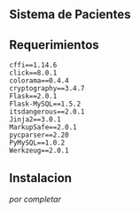 ## Sistema de Pacientes 

## Requerimientos

    cffi==1.14.6
    click==8.0.1
    colorama==0.4.4
    cryptography==3.4.7
    Flask==2.0.1
    Flask-MySQL==1.5.2
    itsdangerous==2.0.1
    Jinja2==3.0.1
    MarkupSafe==2.0.1
    pycparser==2.20
    PyMySQL==1.0.2
    Werkzeug==2.0.1

## Instalacion

_por completar_